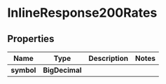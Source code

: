 

# InlineResponse200Rates


## Properties

Name | Type | Description | Notes
------------ | ------------- | ------------- | -------------
**symbol** | **BigDecimal** |  | 



